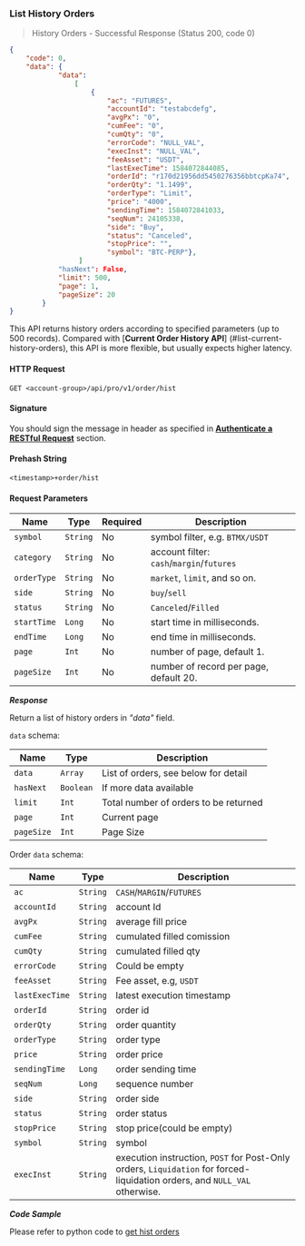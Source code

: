 ###
### List History Orders

>  History Orders - Successful Response (Status 200, code 0)

```json
{
    "code": 0,
    "data": {
            "data":
                [
                    {
                        "ac": "FUTURES",
                        "accountId": "testabcdefg",
                        "avgPx": "0",
                        "cumFee": "0",
                        "cumQty": "0",
                        "errorCode": "NULL_VAL",
                        "execInst": "NULL_VAL",
                        "feeAsset": "USDT",
                        "lastExecTime": 1584072844085,
                        "orderId": "r170d21956dd5450276356bbtcpKa74",
                        "orderQty": "1.1499",
                        "orderType": "Limit",
                        "price": "4000",
                        "sendingTime": 1584072841033,
                        "seqNum": 24105338,
                        "side": "Buy",
                        "status": "Canceled",
                        "stopPrice": "",
                        "symbol": "BTC-PERP"},
                 ] 
            "hasNext": False,
            "limit": 500,
            "page": 1,
            "pageSize": 20
        }
}
```

This API returns history orders according to specified parameters (up to 500 records). Compared with [**Current Order History API**] (#list-current-history-orders), this API is more flexible, but usually expects higher latency.

#### HTTP Request

`GET <account-group>/api/pro/v1/order/hist`

#### Signature

You should sign the message in header as specified in [**Authenticate a RESTful Request**](#sign-a-request) section.

#### Prehash String

`<timestamp>+order/hist`

#### Request Parameters

 Name            | Type      | Required | Description
---------------- | --------- | -------- | -------------------------------------------------------------------------------------------
 `symbol`        | `String`  | No       | symbol filter, e.g. `BTMX/USDT`
 `category`      | `String`  | No       | account filter: `cash`/`margin`/`futures`
 `orderType`     | `String`  | No       | `market`, `limit`, and so on.
 `side`          | `String`  | No       | `buy`/`sell`
 `status`        | `String`  | No       | `Canceled`/`Filled`  
 `startTime`     | `Long`    | No       | start time in milliseconds.
 `endTime`       | `Long`    | No       | end time in milliseconds.
 `page`          | `Int`     | No       | number of page, default 1.
 `pageSize`      | `Int`     | No       | number of record per page, default 20.

***Response***

Return a list of history orders in *"data"* field.

`data` schema:

Name        |  Type       | Description
------------| ----------- | -------------
`data`      | `Array`     | List of orders, see below for detail
`hasNext`   | `Boolean`   | If more data available
`limit`     | `Int`       | Total number of orders to be returned
`page`      | `Int`       | Current page
`pageSize`  | `Int`       | Page Size

Order `data` schema:

Name           | Type     | Description
---------------|----------|--------------
`ac`           | `String` | `CASH`/`MARGIN`/`FUTURES`
`accountId`    | `String` | account Id
`avgPx`        | `String` | average fill price
`cumFee`       | `String` | cumulated filled comission
`cumQty`       | `String` | cumulated filled qty
`errorCode`    | `String` | Could be empty
`feeAsset`     | `String` | Fee asset, e.g, `USDT`
`lastExecTime` | `String` | latest execution timestamp
`orderId`      | `String` | order id
`orderQty`     | `String` | order quantity
`orderType`    | `String` | order type
`price`        | `String` | order price
`sendingTime`  | `Long`   | order sending time
`seqNum`       | `Long`   | sequence number
`side`         | `String` | order side
`status`       | `String` | order status
`stopPrice`    | `String` | stop price(could be empty)
`symbol`       | `String` | symbol
`execInst`     | `String` | execution instruction, `POST` for Post-Only orders, `Liquidation` for forced-liquidation orders, and `NULL_VAL` otherwise.

***Code Sample***

Please refer to python code to [get hist orders](https://github.com/bitmax-exchange/bitmax-pro-api-demo/blob/master/python/query_prv_order_hist.py)
